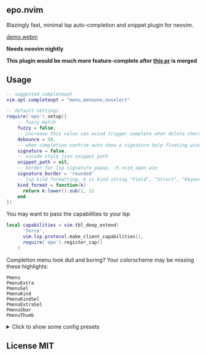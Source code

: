 ## epo.nvim

Blazingly fast, minimal lsp auto-completion and snippet plugin for neovim.

[demo.webm](https://github.com/xiaoshihou514/epo.nvim/assets/108414369/e6df8be6-1cd3-4f53-96ba-023d785a0d1c)

**Needs neovim nightly**

**This plugin would be much more feature-complete after [this pr](https://github.com/neovim/neovim/pull/24723) is merged**

## Usage

```lua
-- suggested completeopt
vim.opt.completeopt = "menu,menuone,noselect"

-- default settings
require('epo').setup({
    -- fuzzy match
    fuzzy = false,
    -- increase this value can aviod trigger complete when delete character.
    debounce = 50,
    -- when completion confrim auto show a signature help floating window.
    signature = false,
    -- vscode style json snippet path
    snippet_path = nil,
    -- border for lsp signature popup, :h nvim_open_win
    signature_border = 'rounded'
    -- lsp kind formatting, k is kind string "Field", "Struct", "Keyword" etc.
    kind_format = function(k)
      return k:lower():sub(1, 1)
    end
})
```

You may want to pass the capabilities to your lsp

```lua
local capabilities = vim.tbl_deep_extend(
      'force',
      vim.lsp.protocol.make_client_capabilities(),
      require('epo').register_cap()
    )
```

Completion menu look dull and boring? Your colorscheme may be missing these highlights:

```
Pmenu
PmenuExtra
PmenuSel
PmenuKind
PmenuKindSel
PmenuExtraSel
PmenuSbar
PmenuThumb
```

<details>
<summary>Click to show some config presets</summary>

- <kbd>TAB</kbd> complete

```lua
vim.keymap.set('i', '<TAB>', function()
  if vim.fn.pumvisible() == 1 then
    return '<C-n>'
  elseif vim.snippet.jumpable(1) then
    return '<cmd>lua vim.snippet.jump(1)<cr>'
  else
    return '<TAB>'
  end
end, { expr = true })

vim.keymap.set('i', '<S-TAB>', function()
  if vim.fn.pumvisible() == 1 then
    return '<C-p>'
  elseif vim.snippet.jumpable(-1) then
    return '<cmd>lua vim.snippet.jump(-1)<CR>'
  else
    return '<S-TAB>'
  end
end, { expr = true })

vim.keymap.set('i', '<C-e>', function()
  if vim.fn.pumvisible() == 1 then
    require('epo').disable_trigger()
  end
  return '<C-e>'
end, {expr = true})
```

- kind icons like in the demo
```lua
-- reference: onsails/lspkind.nvim
local kind_icons = {
    Text = "󰉿", Method = "󰆧", Function = "󰘧", Constructor = "", Field = "󰜢",
    Variable = "󰀫", Class = "󰠱", Interface = "", Module = "", Property = "󰜢",
    Unit = "󰑭", Value = "󰎠", Enum = "", Keyword = "󰌋", Snippet = "", Color = "󰏘",
    File = "󰈙", Reference = "", Folder = "󰉋", EnumMember = "", Constant = "󰏿",
    Struct = "", Event = "", Operator = "󰆕", TypeParameter = " ", Unknown = " ",
}

require("epo").setup {
    kind_format = function(k)
        return kind_icons[k] .. " " .. k
    end
}

```

- use `<cr>` to accept completion

```lua
-- For using enter as completion, may conflict with some autopair plugin
vim.keymap.set("i", "<cr>", function()
    if vim.fn.pumvisible() == 1 then
        return "<C-y>"
    end
    return "<cr>"
end, { expr = true, noremap = true })

-- nvim-autopair compatibility
vim.keymap.set("i", "<cr>", function()
    if vim.fn.pumvisible() == 1 then
        return "<C-y>"
    end
    return require("nvim-autopairs").autopairs_cr()
end, { expr = true, noremap = true })

require("nvim-autopairs").setup({ map_cr = false })
```
</details>

## License MIT
